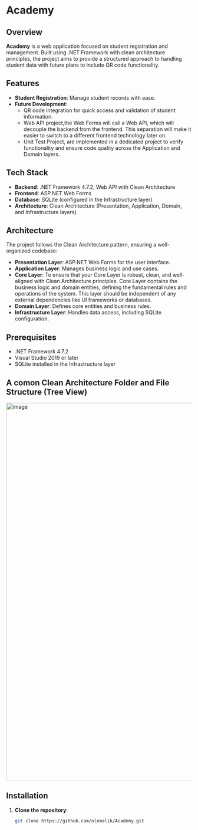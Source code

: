 # Academy

## Overview

**Academy** is a web application focused on student registration and management. Built using .NET Framework with clean architecture principles, the project aims to provide a structured approach to handling student data with future plans to include QR code functionality.

## Features

- **Student Registration**: Manage student records with ease.
- **Future Development**:
  - QR code integration for quick access and validation of student information.
  - Web API project,the Web Forms will call a Web API, which will decouple the backend from the frontend.
    This separation will make it easier to switch to a different frontend technology later on.
  - Unit Test Project, are implemented in a dedicated project to verify functionality and ensure code quality across the Application and Domain layers.


## Tech Stack

- **Backend**: .NET Framework 4.7.2, Web API with Clean Architecture
- **Frontend**: ASP.NET Web Forms
- **Database**: SQLite (configured in the Infrastructure layer)
- **Architecture**: Clean Architecture (Presentation, Application, Domain, and Infrastructure layers)

## Architecture

The project follows the Clean Architecture pattern, ensuring a well-organized codebase:

- **Presentation Layer**: ASP.NET Web Forms for the user interface.
- **Application Layer**: Manages business logic and use cases.
- **Core Layer**: To ensure that your Core Layer is robust, clean, and well-aligned with Clean Architecture principles.
  Core Layer contains the business logic and   domain entities, defining the fundamental rules and operations of the system.
  This layer should be independent of any external dependencies like UI frameworks or databases.
- **Domain Layer**: Defines core entities and business rules.
- **Infrastructure Layer**: Handles data access, including SQLite configuration.

## Prerequisites

- .NET Framework 4.7.2
- Visual Studio 2019 or later
- SQLite installed in the Infrastructure layer

## A comon Clean Architecture Folder and File Structure (Tree View)
<img width="1024" alt="image" src="https://github.com/user-attachments/assets/6d8c0e52-9bff-4c9f-84be-6f3e61b95d30">

## Installation

1. **Clone the repository**:

   ```bash
   git clone https://github.com/olemalik/Academy.git
